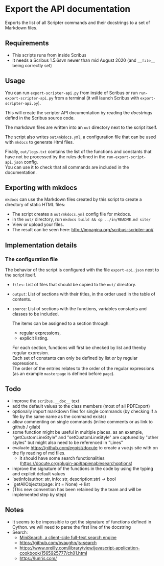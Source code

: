 # Export the API documentation

Exports the list of all Scripter commands and their docstrings to a set of Markdown files.

## Requirements

- This scripts runs from inside Scribus
- It needs a Scribus 1.5.6svn newer than mid August 2020 (and `__file__` being correctly set)

## Usage

You can run `export-scripter-api.py` from inside of Scribus or run `run-export-scripter-api.py` from a terminal (it will launch Scribus with `export-scripter-api.py`).

This will create the scripter API documentation by reading the _docstrings_ defind in the Scribus source code.

The markdown files are written into an `out` directory next to the script itself.

The script also writes `out/mkdocs.yml`, a configuration file that can be used with `mkdocs` to generate Html files.

Finally, `out/logs.txt` contains the list of the functions and constants that have not be processed by the rules defined in the `run-export-script-api.json` config.  
You can use it to check that all commands are included in the documentation.

## Exporting with mkdocs

`mkdocs` can use the Markdown files created by this script to create a directory of static HTML files:

- The script creates a `out/mkdocs.yml` config file for mkdocs.
- in the `out/` directory, run `mkdocs build && cp ../in/README.md site/`
- View or upload your files.
- The result can be seen here: <http://impagina.org/scribus-scripter-api/>

## Implementation details

### The configuration file

The behavior of the script is configured with the file `export-api.json` next to the script itself.

- `files`: List of files that should be copied to the `out/` directory.
- `output`: List of sections with their titles, in the order used in the table of contents.
- `source`: List of sections with the functions, variables constants and classes to be included.

  The items can be assigned to a section through:

  - regular expressions,
  - explicit listing.

  For each section, functions will first be checked by list and thenby regular expresion.  
  Each set of constants can only be defined by list _or_ by regular expressions.  
  The order of the entries relates to the order of the regular expressions (as an example `masterpage` is defined before `page`).

## Todo

- improve the `scribus.__doc__` text
- add the default values to the class members (most of all PDFExport)
- optionally import markdown files for single commands (by checking if a file by the same name as the command exists)
- allow commenting on single commands (inline comments or as link to github / gilab)
- some function might be useful in multiple places. as an example, "getCustomLineStyle" and "setCustomLineStyle" are captured by "other styles" but might also need to be referenced in "Lines"
- evaluate <https://github.com/egoist/docute> to create a vue.js site with on the fly reading of md files.
  - it should have some search functionalities (<https://docute.org/plugin-api#apienablesearchoptions>)
- improve the signature of the functions in the code by using the typing and explicit default values
 - `setInfo(author: str, info: str, description:str) -> bool
 - `getAllObjects(page: int = None) -> list
 - (This new convention has been retained by the team and will be implemented step by step)

## Notes

- It seems to be impossible to get the signature of functions defined in Cython. we will need to parse the first line of the docstring
- Search:
  - [MiniSearch, a client-side full-text search engine](https://lucaongaro.eu/blog/2019/01/30/minisearch-client-side-fulltext-search-engine.html)
  - <https://github.com/bvaughn/js-search>
  - <https://www.oreilly.com/library/view/javascript-application-cookbook/1565925777/ch01.html>
  - <https://lunrjs.com/>
